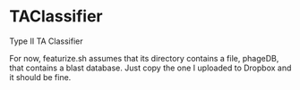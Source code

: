 TAClassifier
============

Type II TA Classifier

For now, featurize.sh assumes that its directory contains a file, phageDB, that contains a blast database.
Just copy the one I uploaded to Dropbox and it should be fine. 
